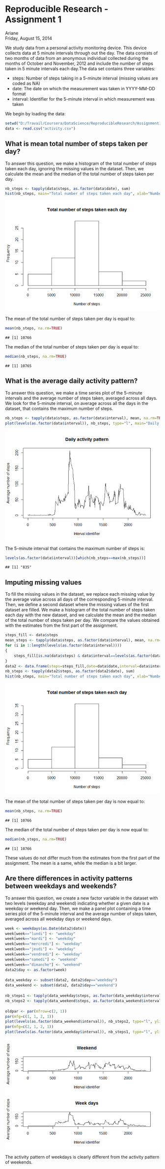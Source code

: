 # Reproducible Research - Assignment 1
Ariane  
Friday, August 15, 2014  

We study data from a personal activity monitoring device. This device collects data at 5 minute intervals through out the day. The data consists of two months of data from an anonymous individual collected during the months of October and November, 2012 and include the number of steps taken in 5 minute intervals each day.The data set contains three variables:

- steps: Number of steps taking in a 5-minute interval (missing values are coded as NA)
- date: The date on which the measurement was taken in YYYY-MM-DD format
- interval: Identifier for the 5-minute interval in which measurement was taken

We begin by loading the data:


```r
setwd("D:/Travail/Coursera/DataScience/ReproducibleResearch/Assignment1")
data <- read.csv("activity.csv")
```

What is mean total number of steps taken per day?
-------------------------------------------------

To answer this question, we make a histogram of the total number of steps taken each day, ignoring the missing values in the dataset. Then, we calculate the mean and the median of the total number of steps taken per day.


```r
nb_steps <- tapply(data$steps, as.factor(data$date), sum)
hist(nb_steps, main="Total number of steps taken each day", xlab="Number of steps", ylab="Frequency")
```

![plot of chunk unnamed-chunk-2](./PA1_template_files/figure-html/unnamed-chunk-2.png) 

The mean of the total number of steps taken per day is equal to:


```r
mean(nb_steps, na.rm=TRUE)
```

```
## [1] 10766
```

The median of the total number of steps taken per day is equal to:


```r
median(nb_steps, na.rm=TRUE)
```

```
## [1] 10765
```

What is the average daily activity pattern?
-------------------------------------------

To answer this question, we make a time series plot of the 5-minute intervals and the average number of steps taken, averaged across all days. We look for the 5-minute interval, on average across all the days in the dataset, that contains the maximum number of steps.


```r
nb_steps <- tapply(data$steps, as.factor(data$interval), mean, na.rm=TRUE)
plot(levels(as.factor(data$interval)), nb_steps, type="l", main="Daily activity pattern", xlab="Interval identifier", ylab="Average number of steps")
```

![plot of chunk unnamed-chunk-5](./PA1_template_files/figure-html/unnamed-chunk-5.png) 

The 5-minute interval that contains the maximum number of steps is:


```r
levels(as.factor(data$interval))[which(nb_steps==max(nb_steps))]
```

```
## [1] "835"
```

Imputing missing values
-----------------------

To fill the missing values in the dataset, we replace each missing value by the average value across all days of the corresponding 5-minute interval. Then, we define a second dataset where the missing values of the first dataset are filled. We make a histogram of the total number of steps taken each day with the new dataset, and we calculate the mean and the median of the total number of steps taken per day. We compare the values obtained with the estimates from the first part of the assignment.


```r
steps_fill <- data$steps
mean_steps <- tapply(data$steps, as.factor(data$interval), mean, na.rm=TRUE)
for (i in 1:length(levels(as.factor(data$interval))))
{
    steps_fill[is.na(data$steps) & data$interval==levels(as.factor(data$interval))[i]] <- mean_steps[i]
}
data2 <- data.frame(steps=steps_fill,date=data$date,interval=data$interval)
nb_steps <- tapply(data2$steps, as.factor(data2$date), sum)
hist(nb_steps, main="Total number of steps taken each day", xlab="Number of steps", ylab="Frequency")
```

![plot of chunk unnamed-chunk-7](./PA1_template_files/figure-html/unnamed-chunk-7.png) 

The mean of the total number of steps taken per day is now equal to:


```r
mean(nb_steps, na.rm=TRUE)
```

```
## [1] 10766
```

The median of the total number of steps taken per day is now equal to:


```r
median(nb_steps, na.rm=TRUE)
```

```
## [1] 10766
```

These values do not differ much from the estimates from the first part of the assignment. The mean is a same, while the median is a bit larger.

Are there differences in activity patterns between weekdays and weekends?
-------------------------------------------------------------------------

To answer this question, we create a new factor variable in the dataset with two levels (weekday and weekend) indicating whether a given date is a weekday or weekend day. Then, we make a panel plot containing a time series plot of the 5-minute interval and the average number of steps taken, averaged across all weekday days or weekend days. 


```r
week <- weekdays(as.Date(data2$date))
week[week=="lundi"] <- "weekday"
week[week=="mardi"] <- "weekday"
week[week=="mercredi"] <- "weekday"
week[week=="jeudi"] <- "weekday"
week[week=="vendredi"] <- "weekday"
week[week=="samedi"] <- "weekend"
week[week=="dimanche"] <- "weekend"
data2$day <- as.factor(week)

data_weekday <- subset(data2, data2$day=="weekday")
data_weekend <- subset(data2, data2$day=="weekend")

nb_steps1 <- tapply(data_weekday$steps, as.factor(data_weekday$interval), mean, na.rm=TRUE)
nb_steps2 <- tapply(data_weekend$steps, as.factor(data_weekend$interval), mean, na.rm=TRUE)

oldpar <- par(mfrow=c(2, 1))
par(mfg=c(1, 1, 2, 1))
plot(levels(as.factor(data_weekend$interval)), nb_steps2, type="l", ylim=c(0, 220), main="Weekend", xlab="Interval identifier", ylab="Average number of steps")
par(mfg=c(2, 1, 2, 1))
plot(levels(as.factor(data_weekday$interval)), nb_steps1, type="l", ylim=c(0, 220), main="Week days", xlab="Interval identifier", ylab="Average number of steps")
```

![plot of chunk unnamed-chunk-10](./PA1_template_files/figure-html/unnamed-chunk-10.png) 

The activity pattern of weekdays is clearly different from the activity pattern of weekends.
